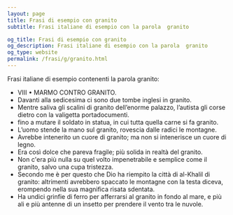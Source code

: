 ```yaml
---
layout: page
title: Frasi di esempio con granito 
subtitle: Frasi italiane di esempio con la parola  granito

og_title: Frasi di esempio con granito 
og_description: Frasi italiane di esempio con la parola  granito
og_type: website
permalink: /frasi/g/granito.html
---
```


Frasi italiane di esempio contenenti la parola granito:


- VIII • MARMO CONTRO GRANITO.
- Davanti alla sedicesima ci sono due tombe inglesi in granito.
- Mentre saliva gli scalini di granito dell’enorme palazzo, l’autista gli corse dietro con la valigetta portadocumenti.
- fino a mutare il soldato in statua, in cui tutta quella carne si fa granito.
- L’uomo stende la mano sul granito, rovescia dalle radici le montagne.
- Avrebbe intenerito un cuore di granito; ma non si intenerisce un cuore di legno.
- Era così dolce che pareva fragile; più solida in realtà del granito.
- Non c'era più nulla su quel volto impenetrabile e semplice come il granito, salvo una cupa tristezza.
- Secondo me è per questo che Dio ha riempito la città di al-Khalil di granito: altrimenti avrebbero spaccato le montagne con la testa diceva, erompendo nella sua magnifica risata sdentata.
- Ha undici grinfie di ferro per afferrarsi al granito in fondo al mare, e più ali e più antenne di un insetto per prendere il vento tra le nuvole.
